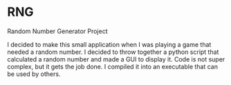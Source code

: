 # RNG
Random Number Generator Project

I decided to make this small application when I was playing a game that needed a random number. I decided to throw together a python script that calculated a random number and made a GUI to display it. Code is not super complex, but it gets the job done. I compiled it into an executable that can be used by others.
